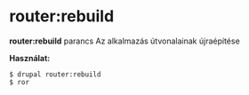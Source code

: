 # router:rebuild
**router:rebuild** parancs Az alkalmazás útvonalainak újraépítése

**Használat:**
```
$ drupal router:rebuild 
$ ror  
```
